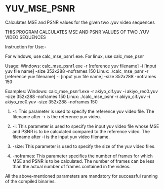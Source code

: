 # YUV_MSE_PSNR
Calculates MSE and PSNR values for the given two .yuv video sequences

THIS PROGRAM CALCULATES MSE AND PSNR VALUES OF TWO .YUV VIDEO SEQUENCES

Instruction for Use:-

For windows, use calc_mse_psnr1.exe.
For linux, use calc_mse_psnr

Usage:
Windows: calc_mse_psnr1.exe -r [reference yuv filename] -i [input yuv file name] -size 352x288 -noframes 150
Linux: ./calc_mse_psnr -r [reference yuv filename] -i [input yuv file name] -size 352x288 -noframes 150
  
Examples:
Windows: calc_mse_psnr1.exe -r akiyo_cif.yuv -i akiyo_rec0.yuv -size 352x288 -noframes 150
Linux: ./calc_mse_psnr -r akiyo_cif.yuv -i akiyo_rec0.yuv -size 352x288 -noframes 150 

1. -r:
This parameter is used to specify the reference yuv video file.
The filename after -r is the reference yuv video.

2. -i:
This parameter is used to specify the input yuv video file whose MSE and PSNR is to be calculated compared to the reference video.
The filename after -i is the input yuv video filename.

3. -size:
This parameter is used to specify the size of the yuv video files.

4. -noframes:
This parameter specifies the number of frames for which MSE and PSNR is to be calculated.
The number of frames can be less than the actual number of frames contained in the videos.

All the above-mentioned parameters are mandatory for successful running of the compiled binaries.
